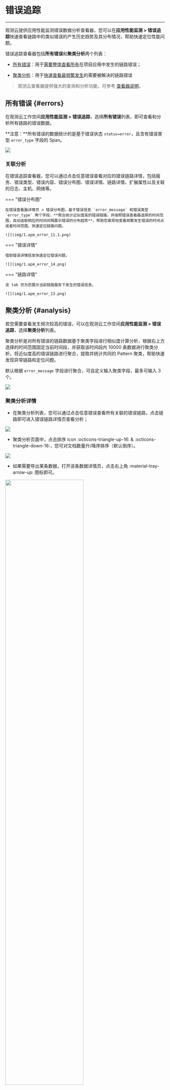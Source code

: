 # 错误追踪
---


观测云提供应用性能监测错误数据分析查看器，您可以在**应用性能监测 > 错误追踪**快速查看链路中的类似错误的产生历史趋势及其分布情况，帮助快速定位性能问题。

错误追踪查看器包括**所有错误**和**聚类分析**两个列表：

- [所有错误](#errors)：用于<u>需要整体查看所有</u>在项目应用中发生的链路错误；  

- [聚类分析](#analysis)：用于<u>快速查看最频繁发生</u>的需要被解决的链路错误

> 观测云查看器提供强大的查询和分析功能，可参考 [查看器说明](../getting-started/function-details/explorer-search.md)。

## 所有错误 {#errors}

在观测云工作空间**应用性能监测 > 错误追踪**，选择**所有错误**列表，即可查看和分析所有链路的错误数据。

**注意：**所有错误的数据统计的是基于错误状态 `status=error`，且含有错误类型 `error_type` 字段的 Span。

![](img/1.apm_error_12.png)

### 关联分析

在错误追踪查看器，您可以通过点击任意错误查看对应的错误链路详情，包括服务、错误类型、错误内容、错误分布图、错误详情、链路详情、扩展属性以及关联的日志、主机、网络等。

<div class="grid" markdown>

=== "错误分布图"

    在错误查看器详情页 > 错误分布图，基于错误信息 `error_message` 和错误类型 `error_type` 两个字段，**聚合统计近似度高的错误链路，并按照错误查看器选择的时间范围，自动选取相应的时间间隔展示错误的分布趋势**，帮助您直观地查看频繁发生错误的时间点或者时间范围，快速定位链路问题。

    ![](img/1.apm_error_11.1.png)

=== "错误详情"

    借助错误详情信息快速定位错误问题。

    ![](img/1.apm_error_14.png)

=== "链路详情"

    该 tab 页为您展示当前链路服务下发生的错误信息。

    ![](img/1.apm_error_13.png)

</div>

## 聚类分析 {#analysis}

若您需要查看发生频次较高的错误，可以在观测云工作空间**应用性能监测 > 错误追踪**，选择**聚类分析**列表。

聚类分析是对所有错误的链路数据基于聚类字段进行相似度计算分析，根据右上方选择的时间范围固定当前时间段，并获取该时间段内 10000 条数据进行聚类分析，将近似度高的错误链路进行聚合，提取并统计共同的 Pattern 聚类，帮助快速发现异常链路和定位问题。

默认根据 `error_message` 字段进行聚合，可自定义输入聚类字段，最多可输入 3 个。

![](img/1.apm_error_10.0.png)


### 聚类分析详情

- 在聚类分析列表，您可以通过点击任意错误查看所有关联的错误链路，点击链路即可进入错误链路详情页查看分析；  

![](img/1.apm_error_10.png)

- 聚类分析页面中，点击排序 icon :octicons-triangle-up-16: & :octicons-triangle-down-16:，您可对文档数量升/降序排序（默认倒序）。

![](img/error-1.png)

- 如果需要导出某条数据，打开该条数据详情页，点击右上角 :material-tray-arrow-up: 图标即可。

<img src="../img/error-0809.png" width="70%" >